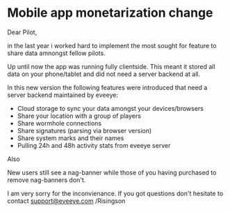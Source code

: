 # Mobile app monetarization change

Dear Pilot,

in the last year i worked hard to implement the most sought for feature to share data amnongst fellow pilots.

Up until now the app was running fully clientside. This meant it stored all data on your phone/tablet and did not need a server backend at all.

In this new version the following features were introduced that need a server backend maintained by eveeye:

- Cloud storage to sync your data amongst your devices/browsers
- Share your location with a group of players
- Share wormhole connections
- Share signatures (parsing via browser version)
- Share system marks and their names
- Pulling 24h and 48h activity stats from eveeye server

Also 

New users still see a nag-banner while those of you having purchased to remove nag-banners don't.

I am very sorry for the inconvienance.
If you got questions don't hesitate to contact support@eveeye.com
/Risingson




<!--stackedit_data:
eyJoaXN0b3J5IjpbLTEwNjIxMTM2NjJdfQ==
-->